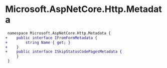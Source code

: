 # Microsoft.AspNetCore.Http.Metadata

``` diff
 namespace Microsoft.AspNetCore.Http.Metadata {
+    public interface IFromFormMetadata {
+        string Name { get; }
+    }
+    public interface ISkipStatusCodePagesMetadata {
     }
 }
```

